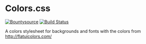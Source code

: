 # Colors.css

[![Bountysource](https://www.bountysource.com/badge/tracker?tracker_id=4691114)](https://www.bountysource.com/teams/eustasy/issues?tracker_ids=4691114)
[![Build Status](https://travis-ci.org/eustasy/colors.css.svg?branch=master)](https://travis-ci.org/eustasy/colors.css)

A colors stylesheet for backgrounds and fonts with the colors from http://flatuicolors.com/
